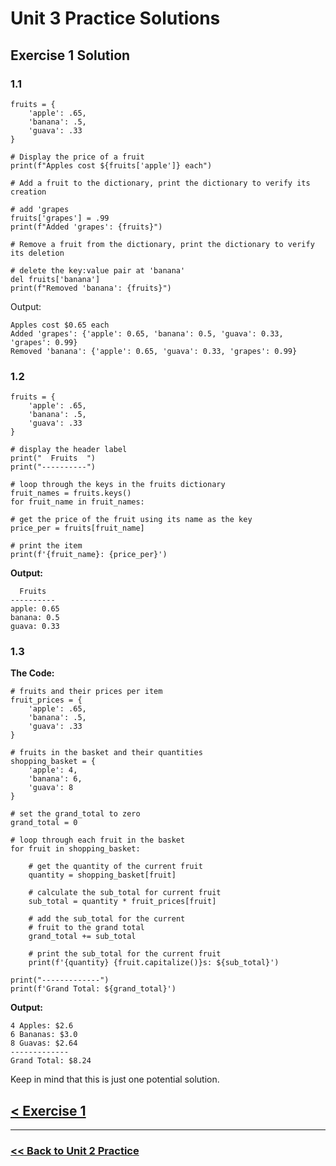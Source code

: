 # Unit 3 Practice Solutions

## **Exercise 1 Solution**

### **1.1**

    fruits = {
        'apple': .65,
        'banana': .5,
        'guava': .33
    }

    # Display the price of a fruit
    print(f"Apples cost ${fruits['apple']} each")

    # Add a fruit to the dictionary, print the dictionary to verify its creation

    # add 'grapes
    fruits['grapes'] = .99
    print(f"Added 'grapes': {fruits}")

    # Remove a fruit from the dictionary, print the dictionary to verify its deletion

    # delete the key:value pair at 'banana'
    del fruits['banana']
    print(f"Removed 'banana': {fruits}")


Output:

    Apples cost $0.65 each
    Added 'grapes': {'apple': 0.65, 'banana': 0.5, 'guava': 0.33, 'grapes': 0.99}
    Removed 'banana': {'apple': 0.65, 'guava': 0.33, 'grapes': 0.99}

### **1.2**

    fruits = {
        'apple': .65,
        'banana': .5,
        'guava': .33
    }

    # display the header label
    print("  Fruits  ")
    print("----------")

    # loop through the keys in the fruits dictionary
    fruit_names = fruits.keys()
    for fruit_name in fruit_names:

    # get the price of the fruit using its name as the key
    price_per = fruits[fruit_name]

    # print the item
    print(f'{fruit_name}: {price_per}')

**Output:**

      Fruits  
    ----------
    apple: 0.65
    banana: 0.5
    guava: 0.33

### **1.3**

**The Code:**


    # fruits and their prices per item
    fruit_prices = {
        'apple': .65,
        'banana': .5,
        'guava': .33
    }

    # fruits in the basket and their quantities
    shopping_basket = {
        'apple': 4,
        'banana': 6,
        'guava': 8
    }

    # set the grand_total to zero
    grand_total = 0

    # loop through each fruit in the basket
    for fruit in shopping_basket:
    
        # get the quantity of the current fruit
        quantity = shopping_basket[fruit]

        # calculate the sub_total for current fruit
        sub_total = quantity * fruit_prices[fruit]

        # add the sub_total for the current
        # fruit to the grand total
        grand_total += sub_total

        # print the sub_total for the current fruit
        print(f'{quantity} {fruit.capitalize()}s: ${sub_total}')

    print("-------------")
    print(f'Grand Total: ${grand_total}')

**Output:**

    4 Apples: $2.6
    6 Bananas: $3.0
    8 Guavas: $2.64
    -------------
    Grand Total: $8.24

Keep in mind that this is just one potential solution.

## [< Exercise 1](../exercise_1.md)
---

### [<< Back to Unit 2 Practice](/practice/unit_3/)